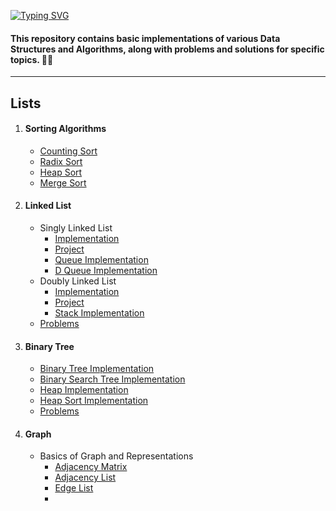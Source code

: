 [![Typing SVG](https://readme-typing-svg.demolab.com?font=VT323&weight=900&size=35&pause=1000&color=A8F7F1&width=435&lines=Hi+Programmers+%F0%9F%91%8B%F0%9F%8F%BC%F0%9F%91%8B%F0%9F%8F%BC)](https://git.io/typing-svg)
#### This repository contains basic implementations of various Data Structures and Algorithms, along with problems and solutions for specific topics. 📝💡

***

## Lists

1. #### Sorting Algorithms
    * [Counting Sort](https://github.com/Farhan0140/_CP__/blob/main/DATA_STRUCTURES_ALGORITHM/Sorting%20Algorithms/Counting_Sort.cpp)
    * [Radix Sort](https://github.com/Farhan0140/_CP__/blob/main/DATA_STRUCTURES_ALGORITHM/Sorting%20Algorithms/Radix_Sort.cpp)
    * [Heap Sort](https://github.com/Farhan0140/_CP__/blob/main/DATA_STRUCTURES_ALGORITHM/Sorting%20Algorithms/Heap_Sort.cpp)
    * [Merge Sort](https://github.com/Farhan0140/_CP__/blob/main/DATA_STRUCTURES_ALGORITHM/Sorting%20Algorithms/Merge_Sort.cpp)

2. #### Linked List
   - Singly Linked List
      * [Implementation](https://github.com/Farhan0140/_CP__/blob/main/DATA_STRUCTURES_ALGORITHM/Linked_List/Singly_Linked_List.cpp)
      * [Project](https://github.com/Farhan0140/_CP__/blob/main/DATA_STRUCTURES_ALGORITHM/Linked_List/Singly_Linked_List_New.cpp)
      * [Queue Implementation](https://github.com/Farhan0140/_CP__/blob/main/DATA_STRUCTURES_ALGORITHM/Linked_List/Queue_Implementation_using_Linked_List.cpp)
      * [D Queue Implementation](https://github.com/Farhan0140/_CP__/blob/main/DATA_STRUCTURES_ALGORITHM/Linked_List/D_Queue_Implementation_using_Linked_List.cpp)
   - Doubly Linked List
      * [Implementation](https://github.com/Farhan0140/_CP__/blob/main/DATA_STRUCTURES_ALGORITHM/Linked_List/Doubly_linked_list.cpp)
      * [Project](https://github.com/Farhan0140/_CP__/blob/main/DATA_STRUCTURES_ALGORITHM/Linked_List/Doubly_Linked_List_New.cpp)
      * [Stack Implementation](https://github.com/Farhan0140/_CP__/blob/main/DATA_STRUCTURES_ALGORITHM/Linked_List/Stack_Implementation_using_Linked_List.cpp)
   - [Problems](https://github.com/Farhan0140/_CP__/blob/main/DATA_STRUCTURES_ALGORITHM/Linked_List/Problems.txt)

3. #### Binary Tree
    * [Binary Tree Implementation](https://github.com/Farhan0140/_CP__/blob/main/DATA_STRUCTURES_ALGORITHM/TREE/Binary_Tree_Phitron.cpp)
    * [Binary Search Tree Implementation](https://github.com/Farhan0140/_CP__/blob/main/DATA_STRUCTURES_ALGORITHM/TREE/Binary_Search_Tree.cpp)
    * [Heap Implementation](https://github.com/Farhan0140/_CP__/blob/main/DATA_STRUCTURES_ALGORITHM/TREE/Heap.cpp)
    * [Heap Sort Implementation](https://github.com/Farhan0140/_CP__/blob/main/DATA_STRUCTURES_ALGORITHM/TREE/Heap_Sort.cpp)
    * [Problems](https://github.com/Farhan0140/_CP__/blob/main/DATA_STRUCTURES_ALGORITHM/TREE/Problems.txt)

4. #### Graph
   - Basics of Graph and Representations
      * [Adjacency Matrix](https://github.com/Farhan0140/_CP__/blob/main/DATA_STRUCTURES_ALGORITHM/Graph/Basics%20Graph/adjacency_matrix.cpp)
      * [Adjacency List](https://github.com/Farhan0140/_CP__/blob/main/DATA_STRUCTURES_ALGORITHM/Graph/Basics%20Graph/adjacency_list.cpp)
      * [Edge List](https://github.com/Farhan0140/_CP__/blob/main/DATA_STRUCTURES_ALGORITHM/Graph/Basics%20Graph/edge_list.cpp)
      * []()



















